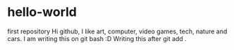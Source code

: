 # hello-world
first repository
Hi github, I like art, computer, video games, tech, nature and cars.
I am writing this on git bash :D
Writing this after git add .